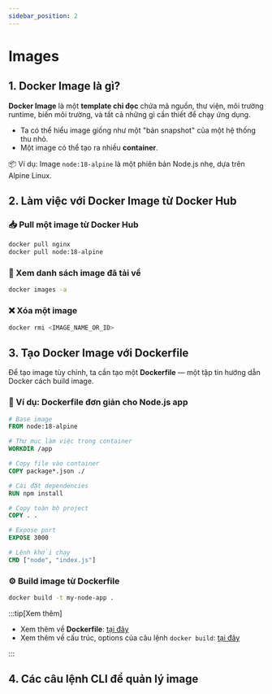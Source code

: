 ```yaml
---
sidebar_position: 2
---
```


# Images

## 1. Docker Image là gì?

**Docker Image** là một **template chỉ đọc** chứa mã nguồn, thư viện, môi trường runtime, biến môi trường, và tất cả những gì cần thiết để chạy ứng dụng.

- Ta có thể hiểu image giống như một "bản snapshot" của một hệ thống thu nhỏ.
- Một image có thể tạo ra nhiều **container**.

📦 Ví dụ: Image `node:18-alpine` là một phiên bản Node.js nhẹ, dựa trên Alpine Linux.

## 2. Làm việc với Docker Image từ Docker Hub

### 📥 Pull một image từ Docker Hub

```bash
docker pull nginx
docker pull node:18-alpine
```

### 📃 Xem danh sách image đã tải về

```bash
docker images -a
```

### ❌ Xóa một image

```bash
docker rmi <IMAGE_NAME_OR_ID>
```

## 3. Tạo Docker Image với Dockerfile

Để tạo image tùy chỉnh, ta cần tạo một **Dockerfile** — một tập tin hướng dẫn Docker cách build image.

### 📝 Ví dụ: Dockerfile đơn giản cho Node.js app

```Dockerfile
# Base image
FROM node:18-alpine

# Thư mục làm việc trong container
WORKDIR /app

# Copy file vào container
COPY package*.json ./

# Cài đặt dependencies
RUN npm install

# Copy toàn bộ project
COPY . .

# Expose port
EXPOSE 3000

# Lệnh khởi chạy
CMD ["node", "index.js"]
```

### ⚙️ Build image từ Dockerfile

```bash
docker build -t my-node-app .
```

:::tip[Xem thêm]

- Xem thêm về **Dockerfile**: [tại đây](./reference/docker-file)
- Xem thêm về cấu trúc, options của câu lệnh `docker build`: [tại đây](./reference/cli/docker-build)

:::

## 4. Các câu lệnh CLI để quản lý image
